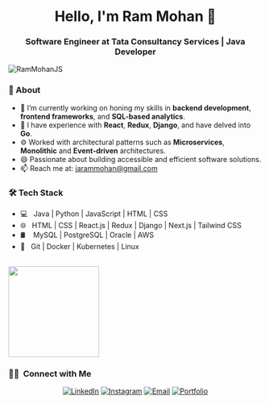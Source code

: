 <h1 align="center"> Hello, I'm Ram Mohan 👋 </h1>
<h3 align="center">Software Engineer at Tata Consultancy Services | Java Developer</h3>

<p align="left"> <img src="https://komarev.com/ghpvc/?username=RamMohanJS&label=Profile%20views&color=0e75b6&style=flat" alt="RamMohanJS" /> </p>

### 🤔 About
- 🌱 I’m currently working on honing my skills in **backend development**, **frontend frameworks**, and **SQL-based analytics**.
- 🤝 I have experience with **React**, **Redux**, **Django**, and have delved into **Go**.
- ⚙️ Worked with architectural patterns such as **Microservices**, **Monolithic** and **Event-driven** architectures.
- 😄 Passionate about building accessible and efficient software solutions.
- 📫 Reach me at: [jarammohan@gmail.com](mailto:jsrammohan@gmail.com)

<h3>🛠 Tech Stack</h3>

- 💻 &nbsp; Java | Python | JavaScript | HTML | CSS
- 🌐 &nbsp; HTML | CSS | React.js | Redux | Django | Next.js | Tailwind CSS
- 🛢 &nbsp;&nbsp; MySQL | PostgreSQL | Oracle | AWS
- 🔧 &nbsp; Git | Docker | Kubernetes | Linux

<br>

<a href="https://github.com/RamMohanJS">
  <!-- <img height="180em" src="https://github-readme-stats.vercel.app/api?username=pavansantosh-ps&theme=buefy&show_icons=true" /> -->
  <img height="180em" src="https://github-readme-stats.vercel.app/api/top-langs/?username=RamMohanJS&theme=buefy&layout=compact" />
</a>

<br/>

<h3> 🤝🏻 &nbsp;Connect with Me </h3>

<p align="center">
<a href="https://www.linkedin.com/in/pavan-santosh/"><img alt="LinkedIn" src="https://img.shields.io/badge/LinkedIn-0077B5?style=for-the-badge&logo=linkedin&logoColor=white"></a>
<a href="https://www.instagram.com/pavann_santosh/"><img alt="Instagram" src="https://img.shields.io/badge/Instagram-E4405F?style=for-the-badge&logo=instagram&logoColor=white"></a>
<a href="mailto:pavansantosh.ips@gmail.com"><img alt="Email" src="https://img.shields.io/badge/Gmail-D14836?style=for-the-badge&logo=gmail&logoColor=white"></a>
<a href="https://pavansantosh-ps.vercel.app/"><img alt="Portfolio" src="https://img.shields.io/badge/website-000000?style=for-the-badge&logo=vercel&logoColor=white"></a>
</p>
